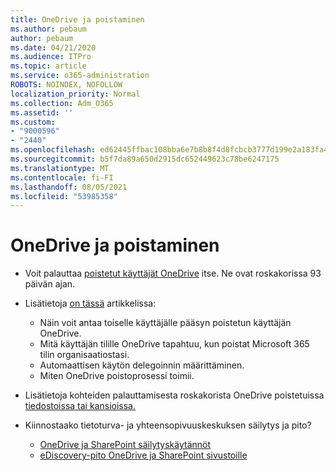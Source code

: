 ```yaml
---
title: OneDrive ja poistaminen
ms.author: pebaum
author: pebaum
ms.date: 04/21/2020
ms.audience: ITPro
ms.topic: article
ms.service: o365-administration
ROBOTS: NOINDEX, NOFOLLOW
localization_priority: Normal
ms.collection: Adm_O365
ms.assetid: ''
ms.custom:
- "9000596"
- "2440"
ms.openlocfilehash: ed62445ffbac108bba6e7b8b8f4d8fcbcb3777d199e2a183fa457949cfe830a0
ms.sourcegitcommit: b5f7da89a650d2915dc652449623c78be6247175
ms.translationtype: MT
ms.contentlocale: fi-FI
ms.lasthandoff: 08/05/2021
ms.locfileid: "53985358"
---
```

# <a name="onedrive-retention-and-deletion"></a>OneDrive ja poistaminen

- Voit palauttaa [poistetut käyttäjät OneDrive](https://docs.microsoft.com/onedrive/restore-deleted-onedrive) itse. Ne ovat roskakorissa 93 päivän ajan.

- Lisätietoja [on tässä](https://docs.microsoft.com/onedrive/retention-and-deletion) artikkelissa:
    - Näin voit antaa toiselle käyttäjälle pääsyn poistetun käyttäjän OneDrive.
    - Mitä käyttäjän tilille OneDrive tapahtuu, kun poistat Microsoft 365 tilin organisaatiostasi.
    - Automaattisen käytön delegoinnin määrittäminen.
    - Miten OneDrive poistoprosessi toimii.

- Lisätietoja kohteiden palauttamisesta roskakorista OneDrive poistetuissa [tiedostoissa tai kansioissa.](https://support.office.com/article/949ada80-0026-4db3-a953-c99083e6a84f)

- Kiinnostaako tietoturva- ja yhteensopivuuskeskuksen säilytys ja pito?
    - [OneDrive ja SharePoint säilytyskäytännöt](https://docs.microsoft.com/microsoft-365/compliance/retention-policies)
    - [eDiscovery-pito OneDrive ja SharePoint sivustoille](https://docs.microsoft.com/office365/securitycompliance/ediscovery-cases#step-4-place-content-locations-on-hold)
